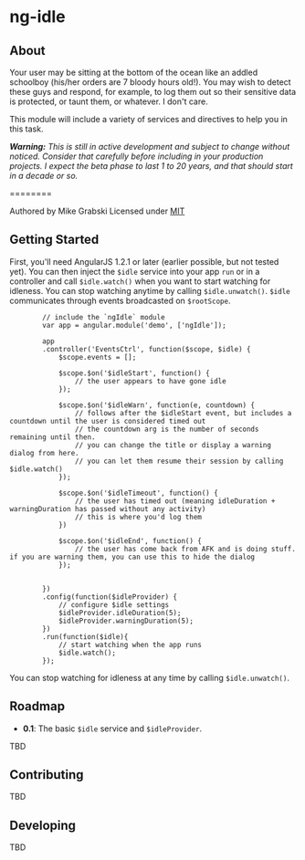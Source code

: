 ng-idle
=======

## About
Your user may be sitting at the bottom of the ocean like an addled schoolboy (his/her orders are 7 bloody hours old!). You may wish to detect these guys and respond, for example, to log them out so their sensitive data is protected, or taunt them, or whatever. I don't care.

This module will include a variety of services and directives to help you in this task.

_**Warning:** This is still in active development and subject to change without noticed. Consider that carefully before including in your production projects. I expect the beta phase to last 1 to 20 years, and that should start in a decade or so._

========

Authored by Mike Grabski
Licensed under [MIT](http://www.opensource.org/licenses/mit-license.php)

## Getting Started

First, you'll need AngularJS 1.2.1 or later (earlier possible, but not tested yet). You can then inject the `$idle` service into your app `run` or in a controller and call `$idle.watch()` when you want to start watching for idleness. You can stop watching anytime by calling `$idle.unwatch()`. `$idle` communicates through events broadcasted on `$rootScope`.

			// include the `ngIdle` module
			var app = angular.module('demo', ['ngIdle']);

			app
			.controller('EventsCtrl', function($scope, $idle) {
				$scope.events = [];

				$scope.$on('$idleStart', function() {
					// the user appears to have gone idle					
				});

				$scope.$on('$idleWarn', function(e, countdown) {
					// follows after the $idleStart event, but includes a countdown until the user is considered timed out
					// the countdown arg is the number of seconds remaining until then.
					// you can change the title or display a warning dialog from here.
					// you can let them resume their session by calling $idle.watch()
				});

				$scope.$on('$idleTimeout', function() {
					// the user has timed out (meaning idleDuration + warningDuration has passed without any activity)
					// this is where you'd log them
				})

				$scope.$on('$idleEnd', function() {
					// the user has come back from AFK and is doing stuff. if you are warning them, you can use this to hide the dialog	
				});


			})
			.config(function($idleProvider) {
				// configure $idle settings
				$idleProvider.idleDuration(5);
				$idleProvider.warningDuration(5);
			})
			.run(function($idle){
				// start watching when the app runs
				$idle.watch();
			});

You can stop watching for idleness at any time by calling `$idle.unwatch()`.

## Roadmap

* **0.1**: The basic `$idle` service and `$idleProvider`.

TBD

## Contributing

TBD

## Developing

TBD